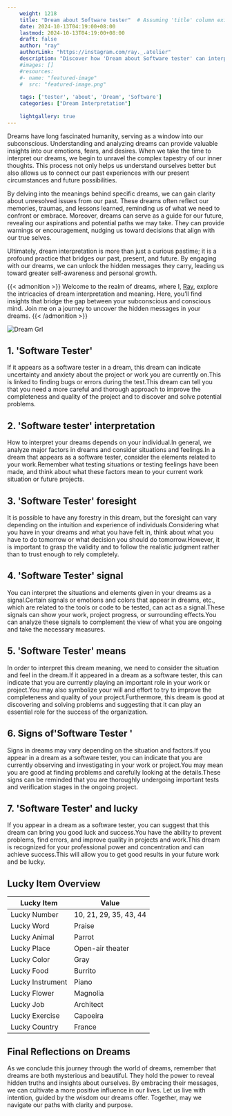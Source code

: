```yaml
---
    weight: 1218
    title: "Dream about Software tester"  # Assuming 'title' column exists
    date: 2024-10-13T04:19:00+08:00
    lastmod: 2024-10-13T04:19:00+08:00
    draft: false
    author: "ray"
    authorLink: "https://instagram.com/ray._.atelier"
    description: "Discover how 'Dream about Software tester' can interpret your future and uncover its significant meanings in your life."
    #images: []
    #resources:
    #- name: "featured-image"
    #  src: "featured-image.png"
    
    tags: ['tester', 'about', 'Dream', 'Software']
    categories: ["Dream Interpretation"]
    
    lightgallery: true
---
```

    
Dreams have long fascinated humanity, serving as a window into our subconscious. Understanding and analyzing dreams can provide valuable insights into our emotions, fears, and desires. When we take the time to interpret our dreams, we begin to unravel the complex tapestry of our inner thoughts. This process not only helps us understand ourselves better but also allows us to connect our past experiences with our present circumstances and future possibilities.

By delving into the meanings behind specific dreams, we can gain clarity about unresolved issues from our past. These dreams often reflect our memories, traumas, and lessons learned, reminding us of what we need to confront or embrace. Moreover, dreams can serve as a guide for our future, revealing our aspirations and potential paths we may take. They can provide warnings or encouragement, nudging us toward decisions that align with our true selves.

Ultimately, dream interpretation is more than just a curious pastime; it is a profound practice that bridges our past, present, and future. By engaging with our dreams, we can unlock the hidden messages they carry, leading us toward greater self-awareness and personal growth.

{{< admonition >}}
Welcome to the realm of dreams, where I, [Ray](https://instagram.com/ray._.atelier), explore the intricacies of dream interpretation and meaning. Here, you’ll find insights that bridge the gap between your subconscious and conscious mind. Join me on a journey to uncover the hidden messages in your dreams.
{{< /admonition >}}

![Dream Grl](https://cdn.pixabay.com/photo/2017/11/02/03/35/gothic-2910057_1280.jpg "Dream Grl")

## 1. 'Software Tester'
If it appears as a software tester in a dream, this dream can indicate uncertainty and anxiety about the project or work you are currently on.This is linked to finding bugs or errors during the test.This dream can tell you that you need a more careful and thorough approach to improve the completeness and quality of the project and to discover and solve potential problems.

## 2. 'Software tester' interpretation
How to interpret your dreams depends on your individual.In general, we analyze major factors in dreams and consider situations and feelings.In a dream that appears as a software tester, consider the elements related to your work.Remember what testing situations or testing feelings have been made, and think about what these factors mean to your current work situation or future projects.

## 3. 'Software Tester' foresight
It is possible to have any forestry in this dream, but the foresight can vary depending on the intuition and experience of individuals.Considering what you have in your dreams and what you have felt in, think about what you have to do tomorrow or what decision you should do tomorrow.However, it is important to grasp the validity and to follow the realistic judgment rather than to trust enough to rely completely.

## 4. 'Software Tester' signal
You can interpret the situations and elements given in your dreams as a signal.Certain signals or emotions and colors that appear in dreams, etc., which are related to the tools or code to be tested, can act as a signal.These signals can show your work, project progress, or surrounding effects.You can analyze these signals to complement the view of what you are ongoing and take the necessary measures.

## 5. 'Software Tester' means
In order to interpret this dream meaning, we need to consider the situation and feel in the dream.If it appeared in a dream as a software tester, this can indicate that you are currently playing an important role in your work or project.You may also symbolize your will and effort to try to improve the completeness and quality of your project.Furthermore, this dream is good at discovering and solving problems and suggesting that it can play an essential role for the success of the organization.

## 6. Signs of'Software Tester '
Signs in dreams may vary depending on the situation and factors.If you appear in a dream as a software tester, you can indicate that you are currently observing and investigating in your work or project.You may mean you are good at finding problems and carefully looking at the details.These signs can be reminded that you are thoroughly undergoing important tests and verification stages in the ongoing project.

## 7. 'Software Tester' and lucky
If you appear in a dream as a software tester, you can suggest that this dream can bring you good luck and success.You have the ability to prevent problems, find errors, and improve quality in projects and work.This dream is recognized for your professional power and concentration and can achieve success.This will allow you to get good results in your future work and be lucky.

## Lucky Item Overview
| Lucky Item          | Value              |
|---------------|--------------------|
| Lucky Number        | 10, 21, 29, 35, 43, 44  |
| Lucky Word          | Praise |
| Lucky Animal        | Parrot |
| Lucky Place         | Open-air theater     |
| Lucky Color         | Gray     |
| Lucky Food          | Burrito      |
| Lucky Instrument    | Piano |
| Lucky Flower        | Magnolia    |
| Lucky Job           | Architect       |
| Lucky Exercise      | Capoeira  |
| Lucky Country       | France    |


##  Final Reflections on Dreams

As we conclude this journey through the world of dreams, remember that dreams are both mysterious and beautiful. They hold the power to reveal hidden truths and insights about ourselves. By embracing their messages, we can cultivate a more positive influence in our lives. Let us live with intention, guided by the wisdom our dreams offer. Together, may we navigate our paths with clarity and purpose.
